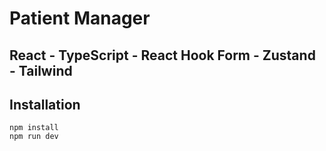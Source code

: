 # Patient Manager

## React - TypeScript - React Hook Form - Zustand - Tailwind

## Installation
`npm install`  
`npm run dev`
